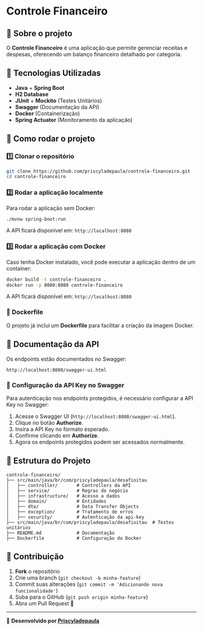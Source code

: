 # Controle Financeiro

## 📌 Sobre o projeto
O **Controle Financeiro** é uma aplicação que permite gerenciar receitas e despesas, oferecendo um balanço financeiro detalhado por categoria.

## 🚀 Tecnologias Utilizadas
- **Java** + **Spring Boot**
- **H2 Database**
- **JUnit** + **Mockito** (Testes Unitários)
- **Swagger** (Documentação da API)
- **Docker** (Containerização)
- **Spring Actuator** (Monitoramento da aplicação)

## 🔧 Como rodar o projeto

### 1️⃣ Clonar o repositório
```bash
git clone https://github.com/priscyladepaula/controle-financeiro.git
cd controle-financeiro
```

### 2️⃣ Rodar a aplicação localmente
Para rodar a aplicação sem Docker:
```bash
./mvnw spring-boot:run
```
A API ficará disponível em: `http://localhost:8080`

### 3️⃣ Rodar a aplicação com Docker
Caso tenha Docker instalado, você pode executar a aplicação dentro de um container:
```bash
docker build -t controle-financeiro .
docker run -p 8080:8080 controle-financeiro
```
A API ficará disponível em: `http://localhost:8080`

### 📄 Dockerfile
O projeto já inclui um **Dockerfile** para facilitar a criação da imagem Docker.

## 📖 Documentação da API
Os endpoints estão documentados no Swagger:
```
http://localhost:8080/swagger-ui.html
```

### 🔑 Configuração da API Key no Swagger
Para autenticação nos endpoints protegidos, é necessário configurar a API Key no Swagger:
1. Acesse o Swagger UI (`http://localhost:8080/swagger-ui.html`).
2. Clique no botão **Authorize**.
3. Insira a API Key no formato esperado.
4. Confirme clicando em **Authorize**.
5. Agora os endpoints protegidos podem ser acessados normalmente.

## 📂 Estrutura do Projeto
```
controle-financeiro/
├── src/main/java/br/com/priscyladepaula/desafioitau
│   ├── controller/       # Controllers da API
│   ├── service/          # Regras de negócio
│   ├── infrastructure/   # Acesso a dados
│   ├── domain/           # Entidades
│   ├── dto/              # Data Transfer Objects
│   ├── exception/        # Tratamento de erros
│   ├── security/         # Autenticação da api-key
├── src/main/java/br/com/priscyladepaula/desafioitau  # Testes unitários
├── README.md             # Documentação
├── Dockerfile            # Configuração do Docker
```

## 🤝 Contribuição
1. **Fork** o repositório
2. Crie uma branch (`git checkout -b minha-feature`)
3. Commit suas alterações (`git commit -m 'Adicionando nova funcionalidade'`)
4. Suba para o GitHub (`git push origin minha-feature`)
5. Abra um Pull Request 🚀

---

📌 **Desenvolvido por [Priscyladepaula](https://github.com/priscyladepaula/)**

